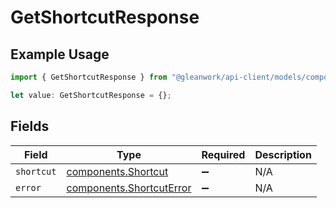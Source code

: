 # GetShortcutResponse

## Example Usage

```typescript
import { GetShortcutResponse } from "@gleanwork/api-client/models/components";

let value: GetShortcutResponse = {};
```

## Fields

| Field                                                                | Type                                                                 | Required                                                             | Description                                                          |
| -------------------------------------------------------------------- | -------------------------------------------------------------------- | -------------------------------------------------------------------- | -------------------------------------------------------------------- |
| `shortcut`                                                           | [components.Shortcut](../../models/components/shortcut.md)           | :heavy_minus_sign:                                                   | N/A                                                                  |
| `error`                                                              | [components.ShortcutError](../../models/components/shortcuterror.md) | :heavy_minus_sign:                                                   | N/A                                                                  |